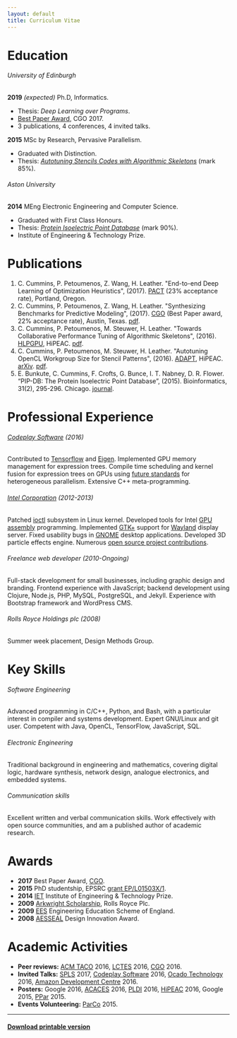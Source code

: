 ```yaml
---
layout: default
title: Curriculum Vitae
---
```


# Education

###### University of Edinburgh

**2019** *(expected)* Ph.D, Informatics.

  * Thesis: *Deep Learning over Programs*.
  * [Best Paper Award](/posts/cgo17), CGO 2017.
  * 3 publications, 4 conferences, 4 invited talks.

**2015** MSc by Research, Pervasive Parallelism.

  * Graduated with Distinction.
  * Thesis:
*<a target="_blank" title="Link opens in new window" href="/posts/msc">Autotuning Stencils Codes with Algorithmic Skeletons</a>* (mark 85%).

###### Aston University

**2014** MEng Electronic Engineering and Computer Science.

  * Graduated with First Class Honours.
  * Thesis:
*<a target="_blank" title="Link opens in new window" href="/posts/pip-db">Protein Isoelectric Point Database</a>* (mark 90%).
  * Institute of Engineering & Technology Prize.

# Publications

1. C. Cummins, P. Petoumenos, Z. Wang, H. Leather. "End-to-end Deep Learning of
   Optimization Heuristics", (2017). [PACT](https://parasol.tamu.edu/pact17/)
   (23% acceptance rate), Portland, Oregon.
1. C. Cummins, P. Petoumenos, Z. Wang, H. Leather. "Synthesizing Benchmarks
   for Predictive Modeling", (2017).
   [CGO](http://cgo.org/cgo2017/) (Best Paper award, 22% acceptance rate),
   Austin, Texas.  <a target="_blank" title="Link opens in new window"
   href="/pub/2017-cgo.pdf">pdf</a>.
1. C. Cummins, P. Petoumenos, M. Steuwer, H. Leather. "Towards
   Collaborative Performance Tuning of Algorithmic Skeletons",
   (2016). [HLPGPU](https://sites.google.com/site/hlpgpu2016/),
   HiPEAC. <a target="_blank" title="Link opens in new window"
   href="/pub/2016-hlpgpu.pdf">pdf</a>.
1. C. Cummins, P. Petoumenos, M. Steuwer, H. Leather. "Autotuning
   OpenCL Workgroup Size for Stencil Patterns",
   (2016). [ADAPT](http://adapt-workshop.org/index2016.html),
   HiPEAC. [arXiv](http://arxiv.org/abs/1511.02490). <a
   target="_blank" title="Link opens in new window"
   href="/pub/2016-adapt.pdf">pdf</a>.
1. E. Bunkute, C. Cummins, F. Crofts, G. Bunce, I. T. Nabney,
   D. R. Flower.  “PIP-DB: The Protein Isoelectric Point Database”,
   (2015). Bioinformatics, 31(2),
   295-296. Chicago.
   [journal](http://bioinformatics.oxfordjournals.org/content/31/2/295.full?etoc).


# Professional Experience

###### [Codeplay Software](https://www.codeplay.com/) (2016)

Contributed to [Tensorflow](https://www.tensorflow.org/) and
[Eigen](http://eigen.tuxfamily.org/index.php?title=Main_Page). Implemented
GPU memory management for expression trees. Compile time scheduling
and kernel fusion for expression trees on GPUs using
[future standards](https://www.khronos.org/sycl) for heterogeneous
parallelism. Extensive C++ meta-programming.

###### [Intel Corporation](https://01.org/) (2012-2013)

Patched [ioctl](https://en.wikipedia.org/wiki/Ioctl) subsystem in
Linux kernel. Developed tools for Intel
[GPU assembly](https://software.intel.com/en-us/articles/introduction-to-gen-assembly)
programming. Implemented [GTK+](http://www.gtk.org/) support for
[Wayland](https://wayland.freedesktop.org/) display server. Fixed
usability bugs in [GNOME](https://www.gnome.org/) desktop
applications. Developed 3D particle effects engine. Numerous
[open source project contributions](/projects/).

###### Freelance web developer (2010-Ongoing)

Full-stack development for small businesses, including graphic design
and branding. Frontend experience with JavaScript; backend development
using Clojure, Node.js, PHP, MySQL, PostgreSQL, and Jekyll. Experience
with Bootstrap framework and WordPress CMS.

###### Rolls Royce Holdings plc (2008)

Summer week placement, Design Methods Group.


# Key Skills

###### Software Engineering

Advanced programming in C/C++, Python, and Bash, with a particular interest in
compiler and systems development. Expert GNU/Linux and git user. Competent with
Java, OpenCL, TensorFlow, JavaScript, SQL.

###### Electronic Engineering

Traditional background in engineering and mathematics, covering
digital logic, hardware synthesis, network design, analogue
electronics, and embedded systems.

###### Communication skills

Excellent written and verbal communication skills. Work effectively
with open source communities, and am a published author of academic
research.


# Awards

* **2017** Best Paper Award, [CGO](http://cgo.org/cgo2017/).
* **2015** PhD studentship, EPSRC
  [grant EP/L01503X/1](http://gow.epsrc.ac.uk/NGBOViewGrant.aspx?GrantRef=EP/L01503X/1).
* **2014** [IET](http://www.theiet.org/membership/awards/index.cfm)
  Institute of Engineering & Technology Prize.
* **2009** [Arkwright Scholarship](http://www.arkwright.org.uk/),
  Rolls Royce Plc.
* **2009**
  [EES](http://www.etrust.org.uk/engineering-education-scheme)
  Engineering Education Scheme of England.
* **2008** [AESSEAL](http://www.aesseal.co.uk/en)
  Design Innovation Award.


# Academic Activities

* **Peer reviews:**
  [ACM TACO](http://taco.acm.org/)
  2016,
  [LCTES](http://lctes16.citi.sinica.edu.tw/)
  2016,
  [CGO](http://cgo.org/cgo2016/)
  2016.
* **Invited Talks:**
  [SPLS](http://www.dcs.gla.ac.uk/research/spls/) 2017,
  [Codeplay Software](https://www.codeplay.com)
  2016,
  [Ocado Technology](http://www.ocadotechnology.com/)
  2016,
  [Amazon Development Centre](http://www.amazondc.com/)
  2016.
* **Posters:**
  Google 2016,
  [ACACES](http://acaces.hipeac.net/2016/) 2016,
  [PLDI](http://conf.researchr.org/home/pldi-2016) 2016,
  [HiPEAC](https://www.hipeac.net/2016/prague/) 2016,
  Google 2015,
  [PPar](http://pervasiveparallelism.inf.ed.ac.uk/internal-conference-2015/) 2015.
* **Events Volunteering:**
  [ParCo](http://www.parco2015.org/home)
  2015.


----

#### <a href="/cv.pdf" target="_blank" title="Link opens in new window">Download printable version</a>
